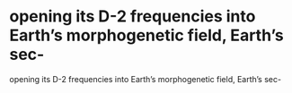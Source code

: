 # opening its D-2 frequencies into Earth’s morphogenetic field, Earth’s sec-

opening its D-2 frequencies into Earth’s morphogenetic field, Earth’s sec-